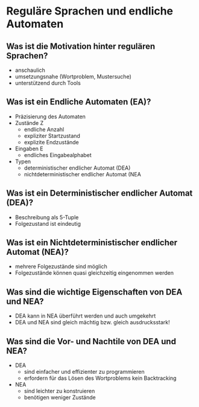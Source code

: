 # Reguläre Sprachen und endliche Automaten

## Was ist die Motivation hinter regulären Sprachen?
* anschaulich
* umsetzungsnahe (Wortproblem, Mustersuche)
* unterstützend durch Tools

## Was ist ein Endliche Automaten (EA)?
* Präzisierung des Automaten
* Zustände Z
    * endliche Anzahl
    * expliziter Startzustand
    * explizite Endzustände
* Eingaben E
    * endliches Eingabealphabet
* Typen
    * deterministischer endlicher Automat (DEA)
    * nichtdeterministischer endlicher Automat (NEA

## Was ist ein Deterministischer endlicher Automat (DEA)?
* Beschreibung als 5-Tuple
* Folgezustand ist eindeutig

## Was ist ein Nichtdeterministischer endlicher Automat (NEA)?
* mehrere Folgezustände sind möglich
* Folgezustände können quasi gleichzeitig eingenommen werden

## Was sind die wichtige Eigenschaften von DEA und NEA?
* DEA kann in NEA überführt werden und auch umgekehrt
* DEA und NEA sind gleich mächtig bzw. gleich ausdrucksstark!

## Was sind die Vor- und Nachtile von DEA und NEA?
* DEA
    * sind einfacher und effizienter zu programmieren
    * erfordern für das Lösen des Wortproblems kein Backtracking
* NEA
    * sind leichter zu konstruieren
    * benötigen weniger Zustände

